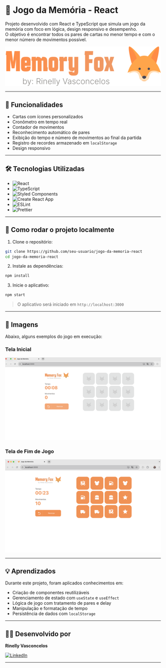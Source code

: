 # 🧠 Jogo da Memória - React

Projeto desenvolvido com React e TypeScript que simula um jogo da memória com foco em lógica, design responsivo e desempenho.  
O objetivo é encontrar todos os pares de cartas no menor tempo e com o menor número de movimentos possível.

![preview do jogo](./src/assets/memory-fox.svg)

---

## 🚀 Funcionalidades

- Cartas com ícones personalizados  
- Cronômetro em tempo real  
- Contador de movimentos  
- Reconhecimento automático de pares  
- Exibição do tempo e número de movimentos ao final da partida
- Registro de recordes armazenado em `localStorage`  
- Design responsivo  

---

## 🛠️ Tecnologias Utilizadas

- ![React](https://img.shields.io/badge/-React-20232A?style=flat&logo=react)  
- ![TypeScript](https://img.shields.io/badge/-TypeScript-3178C6?style=flat&logo=typescript)  
- ![Styled Components](https://img.shields.io/badge/-Styled%20Components-DB7093?style=flat&logo=styled-components)  
- ![Create React App](https://img.shields.io/badge/-Create%20React%20App-61DAFB?style=flat&logo=create-react-app&logoColor=000)  
- ![ESLint](https://img.shields.io/badge/-ESLint-4B32C3?style=flat&logo=eslint)  
- ![Prettier](https://img.shields.io/badge/-Prettier-F7B93E?style=flat&logo=prettier&logoColor=000)

---

## 🧩 Como rodar o projeto localmente

1. Clone o repositório:

```bash
git clone https://github.com/seu-usuario/jogo-da-memoria-react
cd jogo-da-memoria-react
```

2. Instale as dependências:

```bash
npm install
```

3. Inicie o aplicativo:

```bash
npm start
```

> O aplicativo será iniciado em `http://localhost:3000`

---

## 📸 Imagens

Abaixo, alguns exemplos do jogo em execução:

### Tela Inicial
![Tela inicial do jogo](./src/assets/print-inicio-jogo.png)

### Tela de Fim de Jogo
![Tela de fim de jogo](./src/assets/print-fim-jogo.png)

---

## 💡 Aprendizados

Durante este projeto, foram aplicados conhecimentos em:
- Criação de componentes reutilizáveis
- Gerenciamento de estado com `useState` e `useEffect`
- Lógica de jogo com tratamento de pares e delay
- Manipulação e formatação de tempo
- Persistência de dados com `localStorage`

---

## 👩‍💻 Desenvolvido por

**Rinelly Vasconcelos**

[![LinkedIn](https://img.shields.io/badge/LinkedIn-blue?style=for-the-badge&logo=linkedin)](https://www.linkedin.com/in/seu-usuario)

---

